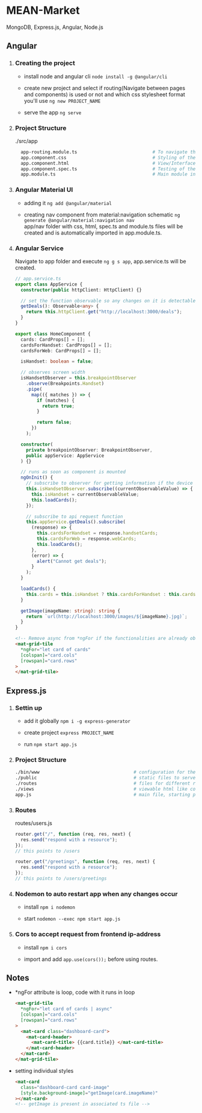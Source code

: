 # MEAN-Market

MongoDB, Express.js, Angular, Node.js

## Angular

1. ### Creating the project

   - install node and angular cli
     `node install -g @angular/cli`

   - create new project and select if routing(Navigate between pages and components) is used or not and which css stylesheet format you'll use
     `ng new PROJECT_NAME`

   - serve the app
     `ng serve`

2. ### Project Structure

   ./src/app

   ```bash
     app-routing.module.ts                            # To navigate the user to different pages/components of our app
     app.component.css                                # Styling of the COMPONENT
     app.component.html                               # View/Interface of the COMPONENT
     app.component.spec.ts                            # Testing of the COMPONENT
     app.module.ts                                    # Main module inside which we declare all the components and import other modules for our project
   ```

3. ### Angular Material UI

   - adding it
     `ng add @angular/material`

   - creating nav component from material:navigation schematic
     `ng generate @angular/material:navigation nav`  
     app/nav folder with css, html, spec.ts and module.ts files will be created and is automatically imported in app.module.ts.

4. ### Angular Service

   Navigate to app folder and execute `ng g s app`, app.service.ts will be created.

   ```ts
   // app.service.ts
   export class AppService {
     constructor(public httpClient: HttpClient) {}

     // set the function observable so any changes on it is detectable
     getDeals(): Observable<any> {
       return this.httpClient.get("http://localhost:3000/deals");
     }
   }
   ```

   ```ts
   export class HomeComponent {
     cards: CardProps[] = [];
     cardsForHandset: CardProps[] = [];
     cardsForWeb: CardProps[] = [];

     isHandset: boolean = false;

     // observes screen width
     isHandsetObserver = this.breakpointObserver
       .observe(Breakpoints.Handset)
       .pipe(
         map(({ matches }) => {
           if (matches) {
             return true;
           }

           return false;
         })
       );

     constructor(
       private breakpointObserver: BreakpointObserver,
       public appService: AppService
     ) {}

     // runs as soon as component is mounted
     ngOnInit() {
       // subscribe to observer for getting information if the device is Handset (smaller width)
       this.isHandsetObserver.subscribe((currentObservableValue) => {
         this.isHandset = currentObservableValue;
         this.loadCards();
       });

       // subscribe to api request function
       this.appService.getDeals().subscribe(
         (response) => {
           this.cardsForHandset = response.handsetCards;
           this.cardsForWeb = response.webCards;
           this.loadCards();
         },
         (error) => {
           alert("Cannot get deals");
         }
       );
     }

     loadCards() {
       this.cards = this.isHandset ? this.cardsForHandset : this.cardsForWeb;
     }

     getImage(imageName: string): string {
       return `url(http://localhost:3000/images/${imageName}.jpg)`;
     }
   }
   ```

   ```html
   <!-- Remove async from *ngFor if the functionalities are already observable -->
   <mat-grid-tile
     *ngFor="let card of cards"
     [colspan]="card.cols"
     [rowspan]="card.rows"
   >
   </mat-grid-tile>
   ```

## Express.js

1. ### Settin up

   - add it globally
     `npm i -g express-generator`

   - create project
     `express PROJECT_NAME `

   - run
     `npm start app.js`

2. ### Project Structure

   ```bash
   ./bin/www                                   # configuration for the project
   ./public                                    # static files to serve frontend
   ./routes                                    # files for different routes
   ./views                                     # viewable html like content (optional)
   app.js                                      # main file, starting point
   ```

3. ### Routes

   routes/users.js

   ```js
   router.get("/", function (req, res, next) {
     res.send("respond with a resource");
   });
   // this points to /users

   router.get("/greetings", function (req, res, next) {
     res.send("respond with a resource");
   });
   // this points to /users/greetings
   ```

4. ### Nodemon to auto restart app when any changes occur

   - install
     `npm i nodemon`

   - start
     `nodemon --exec npm start app.js`

5. ### Cors to accept request from frontend ip-address

   - install `npm i cors`

   - import and add `app.use(cors());` before using routes.

## Notes

- \*ngFor attribute is loop, code with it runs in loop

  ```html
  <mat-grid-tile
    *ngFor="let card of cards | async"
    [colspan]="card.cols"
    [rowspan]="card.rows"
  >
    <mat-card class="dashboard-card">
      <mat-card-header>
        <mat-card-title> {{card.title}} </mat-card-title>
      </mat-card-header>
    </mat-card>
  </mat-grid-tile>
  ```

- setting individual styles

  ```html
  <mat-card
    class="dashboard-card card-image"
    [style.background-image]="getImage(card.imageName)"
  ></mat-card>
  <!-- getImage is present in associated ts file -->
  ```
